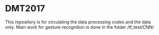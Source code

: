 # DMT2017
This repository is for circulating the data processing codes and the data only.
Main work for gesture recognition is done in the folder /tf_test/CNN/
